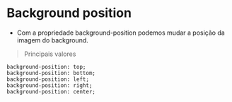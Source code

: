 
# Background position 

* Com a propriedade background-position podemos mudar a posição da imagem do background.

> Principais valores

```
background-position: top;
background-position: bottom;
background-position: left;
background-position: right;
background-position: center;
```